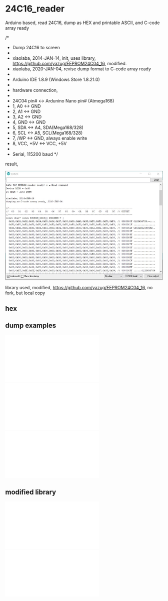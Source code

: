 # 24C16_reader
Arduino based, read 24C16, dump as HEX and printable ASCII, and C-code array ready  

/*
 * Dump 24C16 to screen
 * 
 * xiaolaba, 2014-JAN-14, init, uses library, https://github.com/yazug/EEPROM24C04_16, modified.
 * xiaolaba, 2020-JAN-04, revise dump format to C-code array ready 
 * 
 * Arduino IDE 1.8.9 (Windows Store 1.8.21.0)
 * 
 * hardware connection,
 * 
 * 24C04 pin#   <-> Ardunino Nano pin# (Atmega168)
 * 1, A0        <-> GND
 * 2, A1        <-> GND
 * 3, A2        <-> GND
 * 4, GND       <-> GND
 * 5, SDA       <-> A4, SDA(Mega168/328)
 * 6, SCL       <-> A5, SCL(Mega168/328)
 * 7, /WP       <-> GND, always enable write
 * 8, VCC, +5V  <-> VCC, +5V
 * 
 * Serial, 115200 baud
 */

result,

![xiaolaba_24C16_reader_ATmega168_16MHz.JPG](xiaolaba_24C16_reader_ATmega168_16MHz.JPG)  


library used, modified, https://github.com/yazug/EEPROM24C04_16, no fork, but local copy



## hex

## dump examples
![LG_42LE5500DA_IC8100_24C16.txt](LG_42LE5500DA_IC8100_24C16.txt)
![LG_42LE5500DA_IC8401_24C02.txt](LG_42LE5500DA_IC8401_24C02.txt)
![RAM_24C02.txt](RAM_24C02.txt)  


## modified library
![Eeprom24C04_16.cpp](Eeprom24C04_16.cpp)  
![Eeprom24C04_16.h](Eeprom24C04_16.h)
